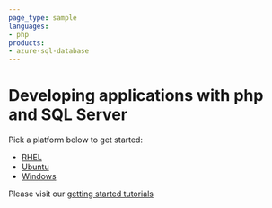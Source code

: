 ```yaml
---
page_type: sample
languages:
- php
products:
- azure-sql-database	
---
```


# Developing applications with php and SQL Server

Pick a platform below to get started:
* [RHEL](https://github.com/Microsoft/sql-server-samples/tree/master/samples/tutorials/php/RHEL)
* [Ubuntu](https://github.com/Microsoft/sql-server-samples/tree/master/samples/tutorials/php/Ubuntu)
* [Windows](https://github.com/Microsoft/sql-server-samples/tree/master/samples/tutorials/php/Windows)

Please visit our [getting started tutorials](https://www.microsoft.com/en-us/sql-server/developer-get-started/)
